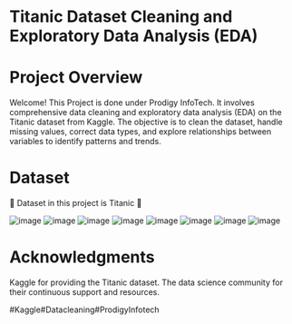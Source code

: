 # Titanic Dataset Cleaning and Exploratory Data Analysis (EDA)

# Project Overview

Welcome! This Project is done under Prodigy InfoTech. It involves comprehensive data cleaning and exploratory data analysis (EDA) on the Titanic dataset from Kaggle. The objective is to clean the dataset, handle missing values, correct data types, and explore relationships between variables to identify patterns and trends.

# Dataset

🚢 Dataset in this project is Titanic 🚢 

![image](https://github.com/user-attachments/assets/099a51a6-a5f0-4c73-94d0-5a9a2184a191)
![image](https://github.com/user-attachments/assets/a3fa17e7-b3d8-453f-a530-34edfbe0a1b1)
![image](https://github.com/user-attachments/assets/f79ffb42-d768-4396-8db6-154523a6c9b1)
![image](https://github.com/user-attachments/assets/5a943ca9-970b-459a-a2e0-9382ae51ce03)
![image](https://github.com/user-attachments/assets/e13ff7a2-5bac-49bb-964e-af9ae1beda38)
![image](https://github.com/user-attachments/assets/076d7bc0-7799-4b2f-82d1-76b4c3c32586)
![image](https://github.com/user-attachments/assets/87c04e77-350f-4f65-9e36-5123a2d36729)
![image](https://github.com/user-attachments/assets/9c89569e-3986-4f5d-9825-24a97861fea8)

# Acknowledgments

Kaggle for providing the Titanic dataset.
The data science community for their continuous support and resources.

#Kaggle#Datacleaning#ProdigyInfotech



